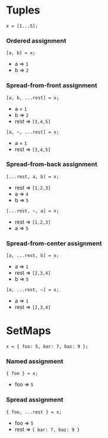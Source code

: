 # Tuples
`x = [1...5];`  

### Ordered assignment
```
[a, b] = x;
```
- a => `1`
- b => `2`

### Spread-from-front assignment
```
[a, b, ...rest] = x;
```
- a = `1`
- b => `2`
- rest => `[3,4,5]`

```
[a, ~, ...rest] = x;
```
- a = `1`
- rest => `[3,4,5]`

### Spread-from-back assignment
```
[...rest, a, b] = x;
```
- rest => `[1,2,3]`
- a => `4`
- b => `5`

```
[...rest, ~, a] = x;
```
- rest => `[1,2,3]`
- a => `5`

### Spread-from-center assignment
```
[a, ...rest, b] = x;
```
- a => `1`
- rest => `[2,3,4]`
- b => `5`

```
[a, ...rest, ~] = x;
```
- a => `1`
- rest => `[2,3,4]`

# SetMaps
`x = { foo: 5, bar: 7, baz: 9 };`  

### Named assignment
```
{ foo } = x;
```
- foo => `5`

### Spread assignment
```
{ foo, ...rest } = x;
```
- foo => `5`
- rest => `{ bar: 7, baz: 9 }`
